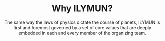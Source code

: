 ---
page: "home"
section: "values"

title: "Why ILYMUN?"
subtitle: "The same way the laws of physics dictate the course of planets, ILYMUN is first and foremost governed by a set of core values that are deeply embedded in each and every member of the organizing team."

firstPointFontAwesomeIcon: "users"
firstPointTitle: "Impacting Society"
firstPointContent: "Although we recognize MUN as an indirect means to progress, we also seek to have a direct impact on the world around us."

secondPointFontAwesomeIcon: "globe"
secondPointTitle: "Quality Service"
secondPointContent: "Our deepest desire is to educate our delegates into becoming world citizens and global thinkers who will shape tomorrow’s world."

thirdPointFontAwesomeIcon: "lightbulb"
thirdPointTitle: "Innovation & Creativity"
thirdPointContent: "We constantly seek to learn and grow from previous experiences and actively work to make each conference better than the previous one."

fourthPointFontAwesomeIcon: "child"
fourthPointTitle: "Integrity"
fourthPointContent: "We seek to make the ILYMUN experience available to all, regardless of socio-economic situation or distance from Lyon, by keeping fees as low as possible."
---